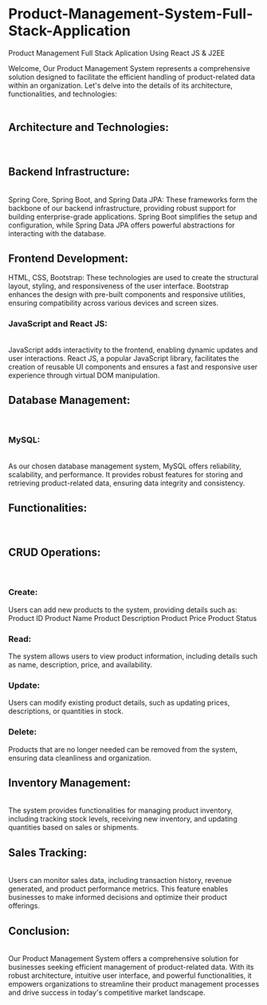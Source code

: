 # Product-Management-System-Full-Stack-Application
Product Management Full Stack Aplication Using React JS &amp; J2EE

Welcome, Our Product Management System represents a comprehensive solution designed to facilitate the efficient handling of product-related data within an organization. Let's delve into the details of its architecture, functionalities, and technologies:
<br><br>

<h2>Architecture and Technologies:</h2>
<br>
<h2>Backend Infrastructure:</h2>
<br>
Spring Core, Spring Boot, and Spring Data JPA: These frameworks form the backbone of our backend infrastructure, providing robust support for building enterprise-grade applications. Spring Boot simplifies the setup and configuration, while Spring Data JPA offers powerful abstractions for interacting with the database.
<br>
<h2>Frontend Development:<br></h2>
HTML, CSS, Bootstrap: These technologies are used to create the structural layout, styling, and responsiveness of the user interface. Bootstrap enhances the design with pre-built components and responsive utilities, ensuring compatibility across various devices and screen sizes.
<br>
<h3>JavaScript and React JS: </h3>
<br>
JavaScript adds interactivity to the frontend, enabling dynamic updates and user interactions. React JS, a popular JavaScript library, facilitates the creation of reusable UI components and ensures a fast and responsive user experience through virtual DOM manipulation.
<br>
<h2>Database Management:</h2>
<br>
<h3>MySQL:</h3>
<br> As our chosen database management system, MySQL offers reliability, scalability, and performance. It provides robust features for storing and retrieving product-related data, ensuring data integrity and consistency.

<br>

<h2>Functionalities:</h2>
<br>
<h2>CRUD Operations:</h2><br> 
<h3>Create: </h3>Users can add new products to the system, providing details such as:
Product ID
Product Name
Product Description
Product Price
Product Status
<br>
<h3>Read: </h3>The system allows users to view product information, including details such as name, description, price, and availability.<br>
<h3>Update: </h3>Users can modify existing product details, such as updating prices, descriptions, or quantities in stock.<br>
<h3>Delete:</h3> Products that are no longer needed can be removed from the system, ensuring data cleanliness and organization.<br>
<h2>Inventory Management:</h2><br>
The system provides functionalities for managing product inventory, including tracking stock levels, receiving new inventory, and updating quantities based on sales or shipments.<br>
<h2>Sales Tracking:</h2><br>
Users can monitor sales data, including transaction history, revenue generated, and product performance metrics. This feature enables businesses to make informed decisions and optimize their product offerings.<br>


<h2>Conclusion:</h2><br>
Our Product Management System offers a comprehensive solution for businesses seeking efficient management of product-related data. With its robust architecture, intuitive user interface, and powerful functionalities, it empowers organizations to streamline their product management processes and drive success in today's competitive market landscape.